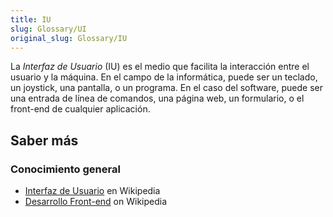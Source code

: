 ```yaml
---
title: IU
slug: Glossary/UI
original_slug: Glossary/IU
---
```


La _Interfaz de Usuario_ (IU) es el medio que facilita la interacción entre el usuario y la máquina. En el campo de la informática, puede ser un teclado, un joystick, una pantalla, o un programa. En el caso del software, puede ser una entrada de línea de comandos, una página web, un formulario, o el front-end de cualquier aplicación.

## Saber más

### Conocimiento general

- [Interfaz de Usuario](https://es.wikipedia.org/wiki/Interfaz_de_usuario) en Wikipedia
- [Desarrollo Front-end](https://es.wikipedia.org/wiki/Desarrollo_web_Front-end) on Wikipedia
